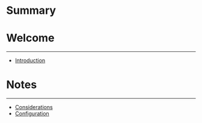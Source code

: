 # Summary

# Welcome

---

- [Introduction](introduction.md)

# Notes

---

- [Considerations](./notes/considerations.md)
- [Configuration](./notes/configuration.md)
